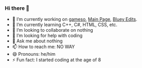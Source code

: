 ### Hi there 👋

- 🔭 I’m currently working on [gameso](https://github.com/oofybruh9/gameso), [Main Page](https://github.com/oofybruh9/oofybruh9.github.io), [Bluey Edits](https://oofyb9.rf.gd/).
- 🌱 I’m currently learning C++, C#, HTML, CSS, etc.
- 👯 I’m looking to collaborate on nothing
- 🤔 I’m looking for help with coding
- 💬 Ask me about nothing
- 📫 How to reach me: NO WAY
- 😄 Pronouns: he/him
- ⚡ Fun fact: I started coding at the age of 8
